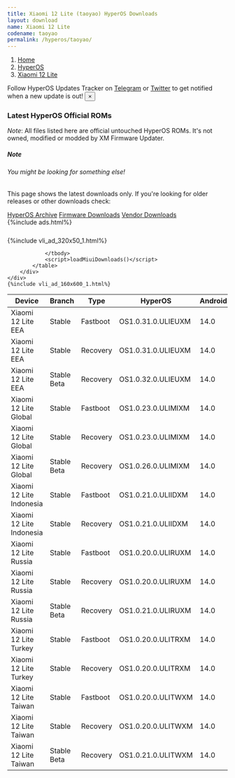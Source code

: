 ```yaml
---
title: Xiaomi 12 Lite (taoyao) HyperOS Downloads
layout: download
name: Xiaomi 12 Lite
codename: taoyao
permalink: /hyperos/taoyao/
---
```

<nav aria-label="breadcrumb">
    <ol class="breadcrumb">
        <li class="breadcrumb-item"><a href="/">Home</a></li>
        <li class="breadcrumb-item"><a href="/hyperos/">HyperOS</a></li>
        <li class="breadcrumb-item active" aria-current="page"><a href="/hyperos/taoyao/">Xiaomi 12 Lite</a></li>
    </ol>
</nav>
<div class="alert alert-primary alert-dismissible fade show" role="alert">
    Follow HyperOS Updates Tracker on <a href="https://t.me/MIUIUpdatesTracker" class="alert-link">Telegram</a>
     or <a href="https://twitter.com/MiFwUpdater" class="alert-link">Twitter</a> to get notified when a new update is out!
    <button type="button" class="close" data-dismiss="alert" aria-label="Close">
        <span aria-hidden="true">&times;</span>
    </button>
</div>

### Latest HyperOS Official ROMs
*Note*: All files listed here are official untouched HyperOS ROMs. It's not owned, modified or modded by XM Firmware Updater.
<div class="card">
  <div class="card-body">
    <h5 class="card-title">Note</h5>
    <h6 class="card-subtitle mb-2 text-muted">You might be looking for something else!</h6>
    <p class="card-text">This page shows the latest downloads only.
     If you're looking for older releases or other downloads check:</p>
    <a href="/archive/hyperos/taoyao/" class="card-link">HyperOS Archive</a>
    <a href="/firmware/taoyao/" class="card-link">Firmware Downloads</a>
    <a href="/vendor/taoyao/" class="card-link">Vendor Downloads</a>
  </div>
</div>
{%include ads.html%}
<div class="row justify-content-center">
    <div class="col-10">
        <div class="table-responsive-md" style="margin-top: 25px;">
            {%include vli_ad_320x50_1.html%}
            <table id="miui" class="display dt-responsive nowrap compact table table-striped table-hover table-sm">
                <thead class="thead-dark">
                    <tr>
                        <th data-ref="device">Device</th>
                        <th data-ref="branch">Branch</th>
                        <th data-ref="type">Type</th>
                        <th data-ref="miui">HyperOS</th>
                        <th data-ref="android">Android</th>
                        <th data-ref="size">Size</th>
                        <th data-ref="size">Date</th>
                        <th data-ref="link">Link</th>
                    </tr>
                </thead>
                <tbody>
                <tr><td>Xiaomi 12 Lite EEA</td><td>Stable</td><td>Fastboot</td><td>OS1.0.31.0.ULIEUXM</td><td>14.0</td><td>6.7 GB</td><td>2025-08-04</td><td><a href="/hyperos/taoyao/stable/OS1.0.31.0.ULIEUXM/">Download</a></td></tr>
<tr><td>Xiaomi 12 Lite EEA</td><td>Stable</td><td>Recovery</td><td>OS1.0.31.0.ULIEUXM</td><td>14.0</td><td>5.3 GB</td><td>2025-08-18</td><td><a href="/hyperos/taoyao/stable/OS1.0.31.0.ULIEUXM/">Download</a></td></tr>
<tr><td>Xiaomi 12 Lite EEA</td><td>Stable Beta</td><td>Recovery</td><td>OS1.0.32.0.ULIEUXM</td><td>14.0</td><td>5.4 GB</td><td>2025-09-12</td><td><a href="/hyperos/taoyao/stable beta/OS1.0.32.0.ULIEUXM/">Download</a></td></tr>
<tr><td>Xiaomi 12 Lite Global</td><td>Stable</td><td>Fastboot</td><td>OS1.0.23.0.ULIMIXM</td><td>14.0</td><td>6.8 GB</td><td>2025-07-30</td><td><a href="/hyperos/taoyao/stable/OS1.0.23.0.ULIMIXM/">Download</a></td></tr>
<tr><td>Xiaomi 12 Lite Global</td><td>Stable</td><td>Recovery</td><td>OS1.0.23.0.ULIMIXM</td><td>14.0</td><td>5.3 GB</td><td>2025-08-20</td><td><a href="/hyperos/taoyao/stable/OS1.0.23.0.ULIMIXM/">Download</a></td></tr>
<tr><td>Xiaomi 12 Lite Global</td><td>Stable Beta</td><td>Recovery</td><td>OS1.0.26.0.ULIMIXM</td><td>14.0</td><td>5.3 GB</td><td>2025-09-12</td><td><a href="/hyperos/taoyao/stable beta/OS1.0.26.0.ULIMIXM/">Download</a></td></tr>
<tr><td>Xiaomi 12 Lite Indonesia</td><td>Stable</td><td>Fastboot</td><td>OS1.0.21.0.ULIIDXM</td><td>14.0</td><td>6.6 GB</td><td>2025-08-04</td><td><a href="/hyperos/taoyao/stable/OS1.0.21.0.ULIIDXM/">Download</a></td></tr>
<tr><td>Xiaomi 12 Lite Indonesia</td><td>Stable</td><td>Recovery</td><td>OS1.0.21.0.ULIIDXM</td><td>14.0</td><td>5.2 GB</td><td>2025-08-20</td><td><a href="/hyperos/taoyao/stable/OS1.0.21.0.ULIIDXM/">Download</a></td></tr>
<tr><td>Xiaomi 12 Lite Russia</td><td>Stable</td><td>Fastboot</td><td>OS1.0.20.0.ULIRUXM</td><td>14.0</td><td>6.5 GB</td><td>2025-08-04</td><td><a href="/hyperos/taoyao/stable/OS1.0.20.0.ULIRUXM/">Download</a></td></tr>
<tr><td>Xiaomi 12 Lite Russia</td><td>Stable</td><td>Recovery</td><td>OS1.0.20.0.ULIRUXM</td><td>14.0</td><td>5.2 GB</td><td>2025-08-20</td><td><a href="/hyperos/taoyao/stable/OS1.0.20.0.ULIRUXM/">Download</a></td></tr>
<tr><td>Xiaomi 12 Lite Russia</td><td>Stable Beta</td><td>Recovery</td><td>OS1.0.21.0.ULIRUXM</td><td>14.0</td><td>5.2 GB</td><td>2025-09-12</td><td><a href="/hyperos/taoyao/stable beta/OS1.0.21.0.ULIRUXM/">Download</a></td></tr>
<tr><td>Xiaomi 12 Lite Turkey</td><td>Stable</td><td>Fastboot</td><td>OS1.0.20.0.ULITRXM</td><td>14.0</td><td>6.4 GB</td><td>2025-08-04</td><td><a href="/hyperos/taoyao/stable/OS1.0.20.0.ULITRXM/">Download</a></td></tr>
<tr><td>Xiaomi 12 Lite Turkey</td><td>Stable</td><td>Recovery</td><td>OS1.0.20.0.ULITRXM</td><td>14.0</td><td>5.2 GB</td><td>2025-08-20</td><td><a href="/hyperos/taoyao/stable/OS1.0.20.0.ULITRXM/">Download</a></td></tr>
<tr><td>Xiaomi 12 Lite Taiwan</td><td>Stable</td><td>Fastboot</td><td>OS1.0.20.0.ULITWXM</td><td>14.0</td><td>6.2 GB</td><td>2025-08-05</td><td><a href="/hyperos/taoyao/stable/OS1.0.20.0.ULITWXM/">Download</a></td></tr>
<tr><td>Xiaomi 12 Lite Taiwan</td><td>Stable</td><td>Recovery</td><td>OS1.0.20.0.ULITWXM</td><td>14.0</td><td>5.0 GB</td><td>2025-08-20</td><td><a href="/hyperos/taoyao/stable/OS1.0.20.0.ULITWXM/">Download</a></td></tr>
<tr><td>Xiaomi 12 Lite Taiwan</td><td>Stable Beta</td><td>Recovery</td><td>OS1.0.21.0.ULITWXM</td><td>14.0</td><td>5.0 GB</td><td>2025-09-12</td><td><a href="/hyperos/taoyao/stable beta/OS1.0.21.0.ULITWXM/">Download</a></td></tr>

                </tbody>
                <script>loadMiuiDownloads()</script>
            </table>
        </div>
    </div>
    {%include vli_ad_160x600_1.html%}
</div>
